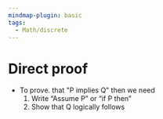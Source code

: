 ```yaml
---
mindmap-plugin: basic
tags:
  - Math/discrete
---
```

# Direct proof
- To prove. that "P implies Q" then we need
	1. Write “Assume P” or “if P then”
	2. Show that Q logically follows